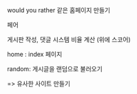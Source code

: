 would you rather 같은 홈페이지 만들기

페어

게시판 작성, 댓글 시스템 
비율 계산 (위에 스코어)

home : index 페이지

random: 게시글을 랜덤으로 불러오기

=> 유사한 사이트 만들기


